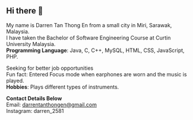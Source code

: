 ## Hi there 👋
My name is Darren Tan Thong En from a small city in Miri, Sarawak, Malaysia.
<br/>
I have taken the Bachelor of Software Engineering Course at Curtin University Malaysia.
<br/>
**Programming Language**: Java, C, C++, MySQL, HTML, CSS, JavaScript, PHP.

Seeking for better job opportunities
<br/>
Fun fact: Entered Focus mode when earphones are worn and the music is played.
<br/>
**Hobbies**: Plays different types of instruments.


**Contact Details Below**
<br/>
Email: darrentanthongen@gmail.com
<br/>
Instagram: darren_2581
